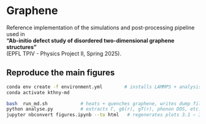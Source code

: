 # Graphene

Reference implementation of the simulations and post-processing pipeline used in  
**“Ab-initio defect study of disordered two-dimensional graphene structures”**  
(EPFL TPIV - Physics Project II, Spring 2025).

## Reproduce the main figures

```bash
conda env create -f environment.yml        # installs LAMMPS + analysis deps
conda activate kthny-md

bash  run_md.sh            # heats + quenches graphene, writes dump files
python analyse.py          # extracts Γ, g6(r), gT(r), phonon DOS, etc.
jupyter nbconvert figures.ipynb --to html   # regenerates plots 3.1 – 3.17
